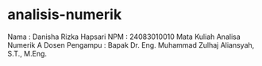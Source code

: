 # analisis-numerik
Nama : Danisha Rizka Hapsari
NPM : 24083010010
Mata Kuliah Analisa Numerik A
Dosen Pengampu : Bapak Dr. Eng. Muhammad Zulhaj Aliansyah, S.T., M.Eng.
